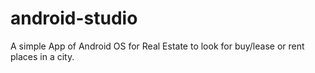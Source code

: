 android-studio
==============

A simple App of Android OS for Real Estate to look for buy/lease or rent places in a city.
